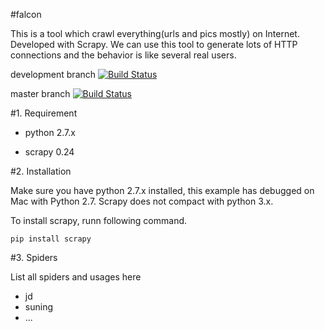 #falcon

This is a tool which crawl everything(urls and pics mostly) on Internet. Developed with Scrapy. We can use this tool to generate lots of HTTP connections and the behavior is like several real users.

development branch
[![Build Status](https://travis-ci.org/wgqa/falcon.svg?branch=dev)](https://travis-ci.org/wgqa/falcon)

master branch
[![Build Status](https://travis-ci.org/wgqa/falcon.svg?branch=master)](https://travis-ci.org/wgqa/falcon)

#1. Requirement

* python 2.7.x

* scrapy 0.24

#2. Installation

Make sure you have python 2.7.x installed, this example has debugged on Mac with Python 2.7. Scrapy does not compact with python 3.x.

To install scrapy, runn following command.

```
pip install scrapy
```

#3. Spiders

List all spiders and usages here

* jd
* suning
* ...